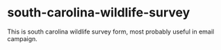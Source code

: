 # south-carolina-wildlife-survey
This is south carolina wildlife survey form, most probably useful in email campaign.
